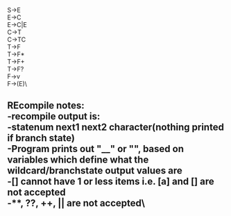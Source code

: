 S->E\
E->C\
E->C|E\
C->T\
C->TC\
T->F\
T->F*\
T->F+\
T->F?\
F->v\
F->(E)\

REcompile notes:\
-recompile output is:\
-statenum next1 next2 character(nothing printed if branch state)\
-Program prints out "__" or "", based on variables which define what the wildcard/branchstate output values are\
-[] cannot have 1 or less items i.e. [a] and [] are not accepted\
-**, ??, ++, || are not accepted\
-